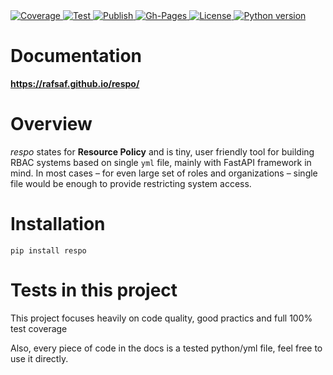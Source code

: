 <a href="https://codecov.io/gh/rafsaf/respo" target="_blank">
  <img src="https://img.shields.io/codecov/c/github/rafsaf/respo" alt="Coverage">
</a>

<a href="https://github.com/rafsaf/respo/actions?query=workflow%3ATest" target="_blank">
    <img src="https://github.com/rafsaf/respo/workflows/Test/badge.svg" alt="Test">
</a>

<a href="https://github.com/rafsaf/respo/actions?query=workflow%3APublish" target="_blank">
  <img src="https://github.com/rafsaf/respo/workflows/Publish/badge.svg" alt="Publish">
</a>

<a href="https://github.com/rafsaf/respo/actions?query=workflow%3AGh-Pages" target="_blank">
  <img src="https://github.com/rafsaf/respo/workflows/Gh-Pages/badge.svg" alt="Gh-Pages">
</a>

<a href="https://github.com/rafsaf/respo/blob/main/LICENSE" target="_blank">
    <img src="https://img.shields.io/github/license/rafsaf/respo" alt="License">
</a>

<a href="https://pypi.org/project/respo/" target="_blank">
    <img src="https://img.shields.io/pypi/pyversions/respo" alt="Python version">
</a>

# Documentation

**https://rafsaf.github.io/respo/**

# Overview

_respo_ states for **Resource Policy** and is tiny, user friendly tool for building RBAC systems based on single `yml` file, mainly with FastAPI framework in mind. In most cases – for even large set of roles and organizations – single file would be enough to provide restricting system access.

# Installation

```
pip install respo
```

# Tests in this project

This project focuses heavily on code quality, good practics and full 100% test coverage

Also, every piece of code in the docs is a tested python/yml file, feel free to use it directly.
